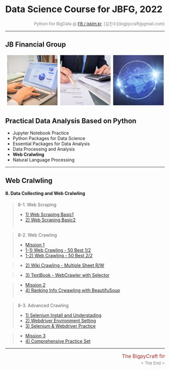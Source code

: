 # Data Science Course for JBFG, 2022

<div align='right'><font size=2 color='gray'>Python For BigData @ <font color='blue'><a href='https://www.facebook.com/jskim.kr'>FB / jskim.kr</a></font>, [김진수](bigpycraft@gmail.com)</font></div>
<hr>

## JB Financial Group

<img src="../images/img_main_front.png">

## Practical Data Analysis Based on Python
- Jupyter Notebook Practice
- Python Packages for Data Science
- Essential Packages for Data Analysis
- Data Processing and Analysis
- <b>Web Cralwling</b>
- Natural Language Processing

<hr>

## Web Cralwling

#### 8. Data Collecting and Web Cralwling

> 8-1. Web Scraping  
> - [ 1) Web Scraping Basic1                      ][E6111]
> - [ 2) Web Scraping Basic2                      ][E6112]
> <br/><br/>

> 8-2. Web Crawling
> - [ Mission 1                                   ][E6320]
> - [ 1-1) Web Crawling - 50 Best 1/2             ][E6321]
> - [ 1-2) Web Crawling - 50 Best 2/2             ][E6322]

> - [ 2) Wiki Crawling - Multiple Sheet R/W       ][E6340]

> - [ 3) TextBook  - WebCrawler with Selector     ][T_CH6]

> - [ Mission 2                                   ][E6220]
> - [ 4) Ranking Info Crwawling with BeautifuSoup ][E6220]
> <br/><br/>

> 8-3. Advanced Crawling
> - [ 1) Selenium Install and Understading        ][E6501]
> - [ 2) Webdriver Environment Setting            ][E6501]
> - [ 3) Selenium & Webdriver Practice            ][E6501]

> - [ Mission 3                                   ][Ready]
> - [ 4) Comprehensive Practice Set               ][Ready]


[Ready]:  #    "Getting Ready"  


[E6111]:  https://htmlpreview.github.io/?https://github.com/lukejskim/ds22-jbfg-mc/blob/master/notebook/html/BPC_E611_Web_Scraping_Basic_1.html            "Go E6111"
[E6112]:  https://htmlpreview.github.io/?https://github.com/lukejskim/ds22-jbfg-mc/blob/master/notebook/html/BPC_E611_Web_Scraping_Basic_2.html            "Go E6112"
[E6220]:  https://htmlpreview.github.io/?https://github.com/lukejskim/ds22-jbfg-mc/blob/master/notebook/html/BPC_E622_Crawling_Movie_Ranking2_Quiz.html    "Go E6220"
[E6221]:  https://htmlpreview.github.io/?https://github.com/lukejskim/ds22-jbfg-mc/blob/master/notebook/html/BPC_E622_Crawling_Movie_Ranking2_ver5.html    "Go E6221"
[E6320]:  https://htmlpreview.github.io/?https://github.com/lukejskim/ds22-jbfg-mc/blob/master/notebook/html/BPC_E632_Crawling_ChicagoMag0_Quiz.html       "Go E6320"
[E6321]:  https://htmlpreview.github.io/?https://github.com/lukejskim/ds22-jbfg-mc/blob/master/notebook/html/BPC_E632_Crawling_ChicagoMag1_Main.html       "Go E6321"
[E6322]:  https://htmlpreview.github.io/?https://github.com/lukejskim/ds22-jbfg-mc/blob/master/notebook/html/BPC_E632_Crawling_ChicagoMag2_Detail.html     "Go E6322"

[E6340]:  https://htmlpreview.github.io/?https://github.com/lukejskim/ds22-jbfg-mc/blob/master/notebook/html/BPC_E634_Wiki_Vivaldi_ver2.html                "Go E6340"
[T_CH6]:  https://htmlpreview.github.io/?https://github.com/lukejskim/ds22-jbfg-mc/blob/master/notebook/html/BPC_TextBook_Sect06.html                       "Go T_CH6"
[E6501]:  https://htmlpreview.github.io/?https://github.com/lukejskim/ds22-jbfg-mc/blob/master/notebook/html/BPC_E650_Selenium_WebDriver_ver4.1.html        "Go E6501"
[E6502]:  https://htmlpreview.github.io/?https://github.com/lukejskim/ds22-jbfg-mc/blob/master/notebook/html/BPC_E650_Selenium_WebDriver_ver4.2.html        "Go E6502"
[E6511]:  https://htmlpreview.github.io/?https://github.com/lukejskim/ds22-jbfg-mc/blob/master/notebook/html/BPC_E651_Seoul_McDonalds_idx_ver4.1.html       "Go E6511"
[E6512]:  https://htmlpreview.github.io/?https://github.com/lukejskim/ds22-jbfg-mc/blob/master/notebook/html/BPC_E651_Seoul_McDonalds_idx_ver4.2.html       "Go E6512"





[A1010]:  https://htmlpreview.github.io/?https://github.com/lukejskim/ds22-jbfg-mc/blob/master/notebook/html/BPC_A101_Review_DataType.html                      "Go A1010"
[A1020]:  https://htmlpreview.github.io/?https://github.com/lukejskim/ds22-jbfg-mc/blob/master/notebook/html/BPC_A102_Review_DataStructure.html                 "Go A1020"
[A1031]:  https://htmlpreview.github.io/?https://github.com/lukejskim/ds22-jbfg-mc/blob/master/notebook/html/BPC_A103_Review_Function1_Basic.html               "Go A1031"
[A1032]:  https://htmlpreview.github.io/?https://github.com/lukejskim/ds22-jbfg-mc/blob/master/notebook/html/BPC_A103_Review_Function2_Extension.html           "Go A1032"
[A1040]:  https://htmlpreview.github.io/?https://github.com/lukejskim/ds22-jbfg-mc/blob/master/notebook/html/BPC_A104_Lambda_Internal_Functiion.html            "Go A1040"
[A1051]:  https://htmlpreview.github.io/?https://github.com/lukejskim/ds22-jbfg-mc/blob/master/notebook/html/BPC_A105_Review_Class1_Basic.html                  "Go A1051"
[A1052]:  https://htmlpreview.github.io/?https://github.com/lukejskim/ds22-jbfg-mc/blob/master/notebook/html/BPC_A105_Review_Class2_OOP.html                    "Go A1052"
[A1060]:  https://htmlpreview.github.io/?https://github.com/lukejskim/ds22-jbfg-mc/blob/master/notebook/html/BPC_A106_Exceptions.html                           "Go A1060"

[A2010]:  https://htmlpreview.github.io/?https://github.com/lukejskim/ds22-jbfg-mc/blob/master/notebook/html/BPC_A201_Algorithm_Practice_Lv1_Guess_Weekdays.html     "Go A2010"

[Q2020]:  https://htmlpreview.github.io/?https://github.com/lukejskim/ds22-jbfg-mc/blob/master/notebook/html/BPC_A202_Algorithm_Practice_Lv2_Fibonacci-Quiz.html     "Go Q2020"
[A2020]:  https://htmlpreview.github.io/?https://github.com/lukejskim/ds22-jbfg-mc/blob/master/notebook/html/BPC_A202_Algorithm_Practice_Lv2_Fibonacci-SCode.html    "Go A2020"

[Q2030]:  https://htmlpreview.github.io/?https://github.com/lukejskim/ds22-jbfg-mc/blob/master/notebook/html/BPC_A203_Algorithm_Practice_Lv3_Stack-Quiz.html         "Go Q2030"
[A2030]:  https://htmlpreview.github.io/?https://github.com/lukejskim/ds22-jbfg-mc/blob/master/notebook/html/BPC_A203_Algorithm_Practice_Lv3_Stack-SCode.html        "Go A2030"

[Q2040]:  https://htmlpreview.github.io/?https://github.com/lukejskim/ds22-jbfg-mc/blob/master/notebook/html/BPC_A204_Algorithm_Practice_Lv3_Queue-Quiz.html         "Go Q2040"
[A2040]:  https://htmlpreview.github.io/?https://github.com/lukejskim/ds22-jbfg-mc/blob/master/notebook/html/BPC_A204_Algorithm_Practice_Lv3_Queue-SCode.html        "Go A2040"


[A3010]:  https://htmlpreview.github.io/?https://github.com/lukejskim/ds22-jbfg-mc/blob/master/notebook/html/BPC_A301_FileIO_Basic.html                     "Go A3010"
[A3020]:  https://htmlpreview.github.io/?https://github.com/lukejskim/ds22-jbfg-mc/blob/master/notebook/html/BPC_A302_FileIO_OS-CMD.html                    "Go A3020"
[A3030]:  https://htmlpreview.github.io/?https://github.com/lukejskim/ds22-jbfg-mc/blob/master/notebook/html/BPC_A303_Make_Module.html                      "Go A3030"
[A3040]:  https://htmlpreview.github.io/?https://github.com/lukejskim/ds22-jbfg-mc/blob/master/notebook/html/BPC_A304_Builtin_Module.html                   "Go A3040"
[Q3050]:  https://htmlpreview.github.io/?https://github.com/lukejskim/ds22-jbfg-mc/blob/master/notebook/html/BPC_A305_DateTIme_ver3-Quiz.html               "Go Q3050"
[A3050]:  https://htmlpreview.github.io/?https://github.com/lukejskim/ds22-jbfg-mc/blob/master/notebook/html/BPC_A305_DateTIme_ver3.html                    "Go A3050"

[A3060]:  https://htmlpreview.github.io/?https://github.com/lukejskim/ds22-jbfg-mc/blob/master/notebook/html/BPC_A306_Iterators.html                    "Go A3060"
[A3070]:  https://htmlpreview.github.io/?https://github.com/lukejskim/ds22-jbfg-mc/blob/master/notebook/html/BPC_A307_Generator.html                    "Go A3070"
[A3100]:  https://htmlpreview.github.io/?https://github.com/lukejskim/ds22-jbfg-mc/blob/master/notebook/html/BPC_A310_MFR-Quiz.html                         "Go A3100"
[A3110]:  https://htmlpreview.github.io/?https://github.com/lukejskim/ds22-jbfg-mc/blob/master/notebook/html/BPC_A311_MFR_SCode.html                        "Go A3110"
[A3200]:  https://htmlpreview.github.io/?https://github.com/lukejskim/ds22-jbfg-mc/blob/master/notebook/html/BPC_A320_JSON.html                             "Go A3200"
[Q3300]:  https://htmlpreview.github.io/?https://github.com/lukejskim/ds22-jbfg-mc/blob/master/notebook/html/BPC_A330_RegEx.html                            "Go Q3300"
[A3302]:  https://htmlpreview.github.io/?https://github.com/lukejskim/ds22-jbfg-mc/blob/master/notebook/html/BPC_A330_RegEx_ver2.html                       "Go A3302"
[A3303]:  https://htmlpreview.github.io/?https://github.com/lukejskim/ds22-jbfg-mc/blob/master/notebook/html/BPC_A331_RegEx_ver3.html                       "Go A3303"


[B4100]:  https://htmlpreview.github.io/?https://github.com/lukejskim/ds22-jbfg-mc/blob/master/notebook/html/BPC_B410_NumPy.html                       "Go B4010"
[B4110]:  https://htmlpreview.github.io/?https://github.com/lukejskim/ds22-jbfg-mc/blob/master/notebook/html/BPC_B411_NumPy_Basics1.html               "Go B4110"
[B4120]:  https://htmlpreview.github.io/?https://github.com/lukejskim/ds22-jbfg-mc/blob/master/notebook/html/BPC_B412_NumPy_Basics2.html               "Go B4120"
[B4130]:  https://htmlpreview.github.io/?https://github.com/lukejskim/ds22-jbfg-mc/blob/master/notebook/html/BPC_B413_NumPy_Basics3.html               "Go B4130"

[B4150]:  https://htmlpreview.github.io/?https://github.com/lukejskim/ds22-jbfg-mc/blob/master/notebook/html/BPC_B415_NumPy_Practice1.html             "Go B4150"
[B4160]:  https://htmlpreview.github.io/?https://github.com/lukejskim/ds22-jbfg-mc/blob/master/notebook/html/BPC_B416_NumPy_Practice2.html             "Go B4160"

[B4210]:  https://htmlpreview.github.io/?https://github.com/lukejskim/ds22-jbfg-mc/blob/master/notebook/html/BPC_B421_Pandas_Basics1.html              "Go B4210"
[B4220]:  https://htmlpreview.github.io/?https://github.com/lukejskim/ds22-jbfg-mc/blob/master/notebook/html/BPC_B422_Pandas_Basics2.html              "Go B4220"
[B4230]:  https://htmlpreview.github.io/?https://github.com/lukejskim/ds22-jbfg-mc/blob/master/notebook/html/BPC_B423_Pandas_Basics3.html              "Go B4230"
[B4240]:  https://htmlpreview.github.io/?https://github.com/lukejskim/ds22-jbfg-mc/blob/master/notebook/html/BPC_B424_Pandas_Basics4.html              "Go B4240"
[B4250]:  https://htmlpreview.github.io/?https://github.com/lukejskim/ds22-jbfg-mc/blob/master/notebook/html/BPC_B425_Pandas_Basics5.html              "Go B4250"
[B4260]:  https://htmlpreview.github.io/?https://github.com/lukejskim/ds22-jbfg-mc/blob/master/notebook/html/BPC_B426_Pandas_Basics6.html              "Go B4260"

[B4291]:  https://htmlpreview.github.io/?https://github.com/lukejskim/ds22-jbfg-mc/blob/master/notebook/html/BPC_B429_Pandas_Practice1.html            "Go B4291"
[B4292]:  https://htmlpreview.github.io/?https://github.com/lukejskim/ds22-jbfg-mc/blob/master/notebook/html/BPC_B429_Pandas_Practice2.html            "Go B4292"
[B4293]:  https://htmlpreview.github.io/?https://github.com/lukejskim/ds22-jbfg-mc/blob/master/notebook/html/BPC_B429_Pandas_Practice3.html            "Go B4293"

[B4300]:  https://htmlpreview.github.io/?https://github.com/lukejskim/ds22-jbfg-mc/blob/master/notebook/html/BPC_B430_Matplotlib.html                  "Go B4300"
[B4301]:  https://htmlpreview.github.io/?https://github.com/lukejskim/ds22-jbfg-mc/blob/master/notebook/html/BPC_B431_Matplotlib_Basic_Chart.html      "Go B4301"
[B4302]:  https://htmlpreview.github.io/?https://github.com/lukejskim/ds22-jbfg-mc/blob/master/notebook/html/BPC_B432_Matplotlib_Color_Style.html      "Go B4302"
[B4303]:  https://htmlpreview.github.io/?https://github.com/lukejskim/ds22-jbfg-mc/blob/master/notebook/html/BPC_B433_Matplotlib_Annotattion.html      "Go B4303"
[B4304]:  https://htmlpreview.github.io/?https://github.com/lukejskim/ds22-jbfg-mc/blob/master/notebook/html/BPC_B434_Matplotlib_Seaborn_ver2.html     "Go B4304"
[B4305]:  https://htmlpreview.github.io/?https://github.com/lukejskim/ds22-jbfg-mc/blob/master/notebook/html/BPC_B435_Matplotlib__Quiz_mission.html    "Go B4305"
[Q4305]:  https://github.com/lukejskim/ds22-jbfg-mc/tree/main/Sect-D/quiz                                                                              "Go Q4305"
[Q4305-01]:  https://github.com/lukejskim/ds22-jbfg-mc/tree/main/Sect-D/quiz/Q01_김은민_영화평점차트.ipynb                                             "Go Q4305-01"
[Q4305-02]:  https://github.com/lukejskim/ds22-jbfg-mc/tree/main/Sect-D/quiz/Q02_최대훈_영화평점차트.ipynb                                             "Go Q4305-02"
[Q4305-03]:  https://github.com/lukejskim/ds22-jbfg-mc/tree/main/Sect-D/quiz/Q03_김영목_영화평점차트.ipynb                                             "Go Q4305-03"
[Q4305-04]:  https://github.com/lukejskim/ds22-jbfg-mc/tree/main/Sect-D/quiz/Q04_박성실_영화평점차트.ipynb                                             "Go Q4305-04"
[Q4305-05]:  https://github.com/lukejskim/ds22-jbfg-mc/tree/main/Sect-D/quiz/Q05_정은지_영화평점차트.ipynb                                             "Go Q4305-05"
[Q4305-06]:  https://github.com/lukejskim/ds22-jbfg-mc/tree/main/Sect-D/quiz/Q06_박동현_영화평점차트.ipynb                                             "Go Q4305-06"
[Q4305-07]:  https://github.com/lukejskim/ds22-jbfg-mc/tree/main/Sect-D/quiz/Q07_박요온_영화평점차트.ipynb                                             "Go Q4305-07"
[Q4305-08]:  https://github.com/lukejskim/ds22-jbfg-mc/tree/main/Sect-D/quiz/Q08_오승현_영화평점차트.ipynb                                             "Go Q4305-08"
[Q4305-09]:  https://github.com/lukejskim/ds22-jbfg-mc/tree/main/Sect-D/quiz/Q09_한혜형_영화평점차트_v2.ipynb                                          "Go Q4305-09"
[Q4305-10]:  https://github.com/lukejskim/ds22-jbfg-mc/tree/main/Sect-D/quiz/Q10_이건호_영화평점차트.ipynb                                             "Go Q4305-10"


[D5100]:  https://htmlpreview.github.io/?https://github.com/lukejskim/ds22-jbfg-mc/blob/master/notebook/html/BPC_D510_Kaggle_Titanic_Stat__Mission.html        "Go D5100"
[D5110]:  https://htmlpreview.github.io/?https://github.com/lukejskim/ds22-jbfg-mc/blob/master/notebook/html/BPC_D511_Kaggle_Titanic_Stat_General.html         "Go D5110"
[D5120]:  https://htmlpreview.github.io/?https://github.com/lukejskim/ds22-jbfg-mc/blob/master/notebook/html/BPC_D512_Kaggle_Titanic_Stat_Advanced_ver4.html   "Go D5120"
[D5310]:  https://htmlpreview.github.io/?https://github.com/lukejskim/ds22-jbfg-mc/blob/master/notebook/html/BPC_D531_DataGoKr_노화빌딩_ver3.html              "Go D5310"
[D5320]:  https://htmlpreview.github.io/?https://github.com/lukejskim/ds22-jbfg-mc/blob/master/notebook/html/BPC_D532_DataGoKr_범죄발생2020.html               "Go D5320"
[Q5330]:  https://htmlpreview.github.io/?https://github.com/lukejskim/ds22-jbfg-mc/blob/master/notebook/html/BPC_D533_DataGoKr_CCTV현황_Mission.html           "Go Q5330"
[Q5331]:  https://htmlpreview.github.io/?https://github.com/lukejskim/ds22-jbfg-mc/blob/master/notebook/html/BPC_D533_DataGoKr_CCTV현황_ver1.html              "Go Q5332"
[D5332]:  https://htmlpreview.github.io/?https://github.com/lukejskim/ds22-jbfg-mc/blob/master/notebook/html/BPC_D533_DataGoKr_CCTV현황_ver2.html              "Go D5332"
[D5350]:  https://htmlpreview.github.io/?https://github.com/lukejskim/ds22-jbfg-mc/blob/master/notebook/html/BPC_D535_DataGoKr_주소위치.html                   "Go D5350"

[D5600]:  https://htmlpreview.github.io/?https://github.com/lukejskim/ds22-jbfg-mc/blob/master/notebook/html/BPC_D560_Folium_for_Map_ver4.html                 "Go D5600"
[D5610]:  https://htmlpreview.github.io/?https://github.com/lukejskim/ds22-jbfg-mc/blob/master/notebook/html/BPC_D561_OpenGov_Seoul_Population_2022_1Q.html    "Go D5610"



<hr>
<marquee><font size=3 color='brown'>The BigpyCraft find the information to design valuable society with Technology & Craft.</font></marquee>
<div align='right'><font size=2 color='gray'> &lt; The End &gt; </font></div>
